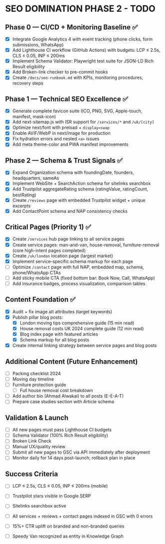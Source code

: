 # SEO DOMINATION PHASE 2 - TODO

## Phase 0 — CI/CD + Monitoring Baseline ✅
- [x] Integrate Google Analytics 4 with event tracking (phone clicks, form submissions, WhatsApp)
- [x] Add Lighthouse CI workflow (GitHub Actions) with budgets: LCP ≤ 2.5s, CLS ≤ 0.05, INP ≤ 200ms
- [x] Implement Schema Validator: Playwright test suite for JSON-LD Rich Result eligibility
- [x] Add Broken-link checker to pre-commit hooks
- [x] Create `/docs/seo-runbook.md` with KPIs, monitoring procedures, recovery steps

## Phase 1 — Technical SEO Excellence ✅
- [x] Generate complete favicon suite (ICO, PNG, SVG, Apple-touch, manifest, mask-icon)
- [x] Add next-sitemap.js with ISR support for `/services/*` and `/uk/[city]`
- [x] Optimize next/font with preload + `display=swap`
- [x] Enable AVIF/WebP in next/image for production
- [x] Fix hydration errors and nested `<a>` issues
- [x] Add meta theme-color and PWA manifest improvements

## Phase 2 — Schema & Trust Signals ✅
- [x] Expand Organization schema with foundingDate, founders, headquarters, sameAs
- [x] Implement WebSite + SearchAction schema for sitelinks searchbox
- [x] Add Trustpilot aggregateRating schema (ratingValue, ratingCount, bestRating)
- [x] Create `/reviews` page with embedded Trustpilot widget + unique excerpts
- [x] Add ContactPoint schema and NAP consistency checks

## Critical Pages (Priority 1) ✅
- [x] Create `/services` hub page linking to all service pages
- [x] Create service pages: man-and-van, house-removal, furniture-removal (core high-intent pages completed)
- [x] Create `/uk/london` location page (largest market)
- [x] Implement service-specific schema markup for each page
- [ ] Optimize `/contact` page with full NAP, embedded map, schema, phone/WhatsApp CTAs
- [ ] Add sticky mobile CTA (fixed bottom bar: Book Now, Call, WhatsApp)
- [ ] Add insurance badges, process visualization, comparison tables

## Content Foundation ✅
- [x] Audit + fix image alt attributes (target keywords)
- [x] Publish pillar blog posts:
  - [x] London moving tips comprehensive guide (15 min read)
  - [x] House removal costs UK 2024 complete guide (12 min read)
  - [x] Blog index page with featured articles
  - [x] Schema markup for all blog posts
- [x] Create internal linking strategy between service pages and blog posts

## Additional Content (Future Enhancement)
- [ ] Packing checklist 2024
- [ ] Moving day timeline
- [ ] Furniture protection guide
  - [ ] Full house removal cost breakdown
- [ ] Add author bio (Ahmad Alwakai) to all posts (E-E-A-T)
- [ ] Prepare case studies section with Article schema

## Validation & Launch
- [ ] All new pages must pass Lighthouse CI budgets
- [ ] Schema Validator (100% Rich Result eligibility)
- [ ] Broken Link Check
- [ ] Manual UX/quality review
- [ ] Submit all new pages to GSC via API immediately after deployment
- [ ] Monitor daily for 14 days post-launch; rollback plan in place

## Success Criteria
- [ ] LCP ≤ 2.5s, CLS ≤ 0.05, INP ≤ 200ms (mobile)
- [ ] Trustpilot stars visible in Google SERP
- [ ] Sitelinks searchbox active
- [ ] All services + reviews + contact pages indexed in GSC with 0 errors
- [ ] 15%+ CTR uplift on branded and non-branded queries
- [ ] Speedy Van recognized as entity in Knowledge Graph

